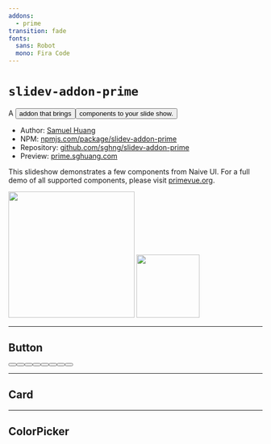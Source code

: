 ```yaml
---
addons:
  - prime
transition: fade
fonts:
  sans: Robot
  mono: Fira Code
---
```


# `slidev-addon-prime`

<div>
  A <Button label="Slidev" severity="info"/> addon that brings <Button label="PrimeVue"/>
  components to your slide show.
</div>

- Author: [Samuel Huang](https://sghuang.com)
- NPM:
  [npmjs.com/package/slidev-addon-prime](https://npmjs.com/package/slidev-addon-prime)
- Repository:
  [github.com/sghng/slidev-addon-prime](https://github.com/sghng/slidev-addon-prime)
- Preview: [prime.sghuang.com](https://prime.sghuang.com)

<div flex justify-center items-center>
  <p shrink class="-translate-y-8">
    This slideshow demonstrates a few components from Naive UI. For a full demo
    of all supported components, please visit <a
    href="https://primevue.org">primevue.org</a>.
  </p>

  <div flex justify-center gap-8 shrink-0>
    <Image class=""
      width="250" src="https://sli.dev/logo-title.png"
    />
    <Image class="pb-15"
      width="125" src="https://i2.wp.com/primefaces.org/wp-content/uploads/2019/12/primevue-logo.png"
    />
  </div>
</div>

---

## Button

<div class="card flex justify-center flex-wrap gap-4">
  <Button label="Primary" />
  <Button label="Secondary" severity="secondary" />
  <Button label="Success" severity="success" />
  <Button label="Info" severity="info" />
  <Button label="Warn" severity="warn" />
  <Button label="Help" severity="help" />
  <Button label="Danger" severity="danger" />
  <Button label="Contrast" severity="contrast" />
</div>

---

## Card

<Card class="mt-1rem w-4/5 mx-auto">
    <template #header>
        <img class="w-1/2" alt="user header"
        src="https://primefaces.org/cdn/primevue/images/usercard.png" />
    </template>
    <template #title>Advanced Card</template>
    <template #subtitle>Card subtitle</template>
    <template #content>
        <p class="m-0">
            Lorem ipsum dolor sit amet, consectetur adipisicing elit. Inventore
            sed consequuntur error repudiandae numquam deserunt quisquam
            repellat libero asperiores earum nam nobis, culpa ratione quam
            perferendis esse, cupiditate neque quas!
        </p>
    </template>
    <template #footer>
        <div class="flex gap-4 mt-1">
            <Button label="Cancel" severity="secondary" outlined class="w-full" />
            <Button label="Save" class="w-full" />
        </div>
    </template>
</Card>

---

## ColorPicker

<div class="card flex justify-center">
    <ColorPicker v-model="color" inline />
</div>
